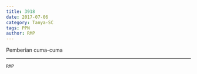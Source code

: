 ```yaml
---
title: 3918
date: 2017-07-06
category: Tanya-SC
tags: PPN
author: RMP
---
```


Pemberian cuma-cuma

---



`RMP`

